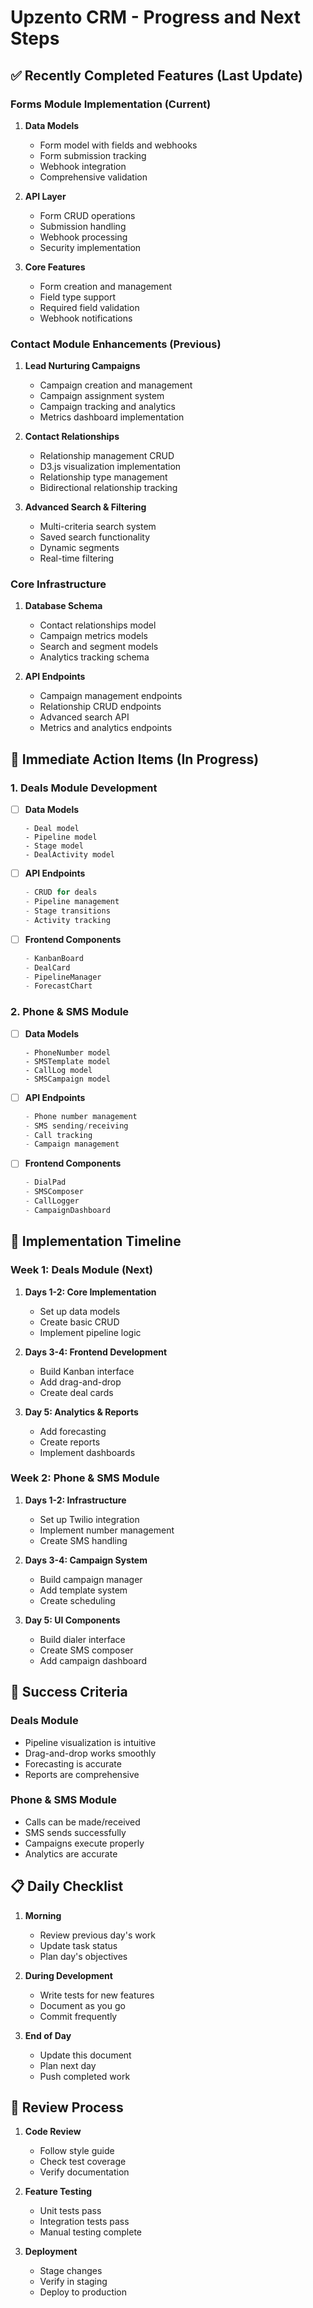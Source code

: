 # Upzento CRM - Progress and Next Steps

## ✅ Recently Completed Features (Last Update)

### Forms Module Implementation (Current)
1. **Data Models**
   - Form model with fields and webhooks
   - Form submission tracking
   - Webhook integration
   - Comprehensive validation

2. **API Layer**
   - Form CRUD operations
   - Submission handling
   - Webhook processing
   - Security implementation

3. **Core Features**
   - Form creation and management
   - Field type support
   - Required field validation
   - Webhook notifications

### Contact Module Enhancements (Previous)
1. **Lead Nurturing Campaigns**
   - Campaign creation and management
   - Campaign assignment system
   - Campaign tracking and analytics
   - Metrics dashboard implementation

2. **Contact Relationships**
   - Relationship management CRUD
   - D3.js visualization implementation
   - Relationship type management
   - Bidirectional relationship tracking

3. **Advanced Search & Filtering**
   - Multi-criteria search system
   - Saved search functionality
   - Dynamic segments
   - Real-time filtering

### Core Infrastructure
1. **Database Schema**
   - Contact relationships model
   - Campaign metrics models
   - Search and segment models
   - Analytics tracking schema

2. **API Endpoints**
   - Campaign management endpoints
   - Relationship CRUD endpoints
   - Advanced search API
   - Metrics and analytics endpoints

## 🚀 Immediate Action Items (In Progress)

### 1. Deals Module Development
- [ ] **Data Models**
  ```prisma
  - Deal model
  - Pipeline model
  - Stage model
  - DealActivity model
  ```
- [ ] **API Endpoints**
  ```typescript
  - CRUD for deals
  - Pipeline management
  - Stage transitions
  - Activity tracking
  ```
- [ ] **Frontend Components**
  ```typescript
  - KanbanBoard
  - DealCard
  - PipelineManager
  - ForecastChart
  ```

### 2. Phone & SMS Module
- [ ] **Data Models**
  ```prisma
  - PhoneNumber model
  - SMSTemplate model
  - CallLog model
  - SMSCampaign model
  ```
- [ ] **API Endpoints**
  ```typescript
  - Phone number management
  - SMS sending/receiving
  - Call tracking
  - Campaign management
  ```
- [ ] **Frontend Components**
  ```typescript
  - DialPad
  - SMSComposer
  - CallLogger
  - CampaignDashboard
  ```

## 📅 Implementation Timeline

### Week 1: Deals Module (Next)
1. **Days 1-2: Core Implementation**
   - Set up data models
   - Create basic CRUD
   - Implement pipeline logic

2. **Days 3-4: Frontend Development**
   - Build Kanban interface
   - Add drag-and-drop
   - Create deal cards

3. **Day 5: Analytics & Reports**
   - Add forecasting
   - Create reports
   - Implement dashboards

### Week 2: Phone & SMS Module
1. **Days 1-2: Infrastructure**
   - Set up Twilio integration
   - Implement number management
   - Create SMS handling

2. **Days 3-4: Campaign System**
   - Build campaign manager
   - Add template system
   - Create scheduling

3. **Day 5: UI Components**
   - Build dialer interface
   - Create SMS composer
   - Add campaign dashboard

## 🎯 Success Criteria

### Deals Module
- Pipeline visualization is intuitive
- Drag-and-drop works smoothly
- Forecasting is accurate
- Reports are comprehensive

### Phone & SMS Module
- Calls can be made/received
- SMS sends successfully
- Campaigns execute properly
- Analytics are accurate

## 📋 Daily Checklist

1. **Morning**
   - Review previous day's work
   - Update task status
   - Plan day's objectives

2. **During Development**
   - Write tests for new features
   - Document as you go
   - Commit frequently

3. **End of Day**
   - Update this document
   - Plan next day
   - Push completed work

## 🔄 Review Process

1. **Code Review**
   - Follow style guide
   - Check test coverage
   - Verify documentation

2. **Feature Testing**
   - Unit tests pass
   - Integration tests pass
   - Manual testing complete

3. **Deployment**
   - Stage changes
   - Verify in staging
   - Deploy to production 